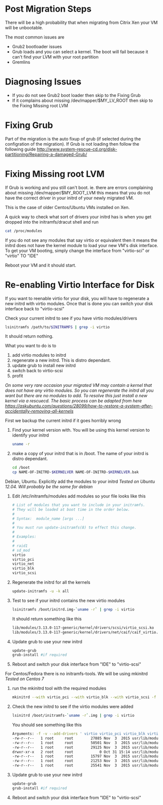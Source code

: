 # Post Migration Steps

There will be a high probability that when migrating from Citrix Xen your VM will be unbootable.

The most common issues are
  - Grub2 bootloader issues
  - Grub loads and you can select a kernel. The boot will fail because it can't find your LVM with your root partition
  - Gremlins

# Diagnosing Issues

  - If you do not see Grub2 boot loader then skip to the Fixing Grub
  - If it complains about missing /dev/mapper/$MY_LV_ROOT then skip to the Fixing Missing root LVM

# Fixing Grub
Part of the migration is the auto fixup of grub (if selected during the configration of the migration).
If Grub is not loading then follow the following guide
http://www.system-rescue-cd.org/disk-partitioning/Repairing-a-damaged-Grub/

# Fixing Missing root LVM
If Grub is working and you still can't boot. ie. there are errors complaining about missing /dev/mapper/$MY_ROOT_LVM this means that you do not have the correct driver in your initrd of your newly migrated VM.

This is the case of older Centos/Ubuntu VMs installed on Xen.

A quick way to check what sort of drivers your initrd has is when you get dropped into the initramfs/dracut shell and run
```sh
cat /proc/modules
```
If you do not see any modules that say virtio or equivalent then it means the initrd does not have the kernel module to load your new VM's disk interface.
To get your VM booting, simply change the interface from "virtio-sci" or "virtio" TO "IDE"

Reboot your VM and it should start.

# Re-enabling Virtio Interface for Disk
If you want to reenable virtio for your disk, you will have to regenerate a new initrd with virtio modules. Once that is done you can switch your disk interface back to "virtio-scsi"

Check your current initrd to see if you have virtio modules/drivers
```sh
lsinitramfs /path/to/$INITRAMFS | grep -i virtio
```
It should return nothing.

What you want to do is to
1. add virtio modules to initrd
2. regenerate a new initrd. This is distro dependant.
3. update grub to install new initrd
4. switch back to virtio-scsi
5. profit


*On some very rare occasion your migrated VM may contain a kernel that does not have any virtio modules. So you can regenerate the initrd all you want but there are no modules to add. To resolve this just install a new kernel via a rescuecd. The basic process can be adapted from here
https://askubuntu.com/questions/28099/how-to-restore-a-system-after-accidentally-removing-all-kernels*

First we backup the current initrd if it goes horribly wrong
1. Find your kernel version with. You will be using this kernel version to identify your initrd
    ```sh
    uname -r
    ```
2. make a copy of your initrd that is in /boot. The name of your initrd is distro dependant.
    ```sh
    cd /boot
    cp NAME-OF-INITRD-$KERNELVER NAME-OF-INITRD-$KERNELVER.bak
    ```
Debian, Ubuntu. Explicitly add the modules to your initrd
*Tested on Ubuntu 12.04. Will probably be the same for debian*
1. Edit /etc/initramfs/modules add modules so your file looks like this
    ```sh
    # List of modules that you want to include in your initramfs.
    # They will be loaded at boot time in the order below.
    #
    # Syntax:  module_name [args ...]
    #
    # You must run update-initramfs(8) to effect this change.
    #
    # Examples:
    #
    # raid1
    # sd_mod
    virtio
    virtio_pci
    virtio_net
    virtio_blk
    virtio_scsi
    ```
2. Regenerate the initrd for all the kernels
    ```sh
    update-initramfs -u -k all
    ```
3. Test to see if your initrd contains the new virtio modules
    ```sh
    lsinitramfs /boot/initrd.img-`uname -r` | grep -i virtio
    ```
    It should return something like this
    ```sh
    lib/modules/3.13.0-117-generic/kernel/drivers/scsi/virtio_scsi.ko
    lib/modules/3.13.0-117-generic/kernel/drivers/net/caif/caif_virtio.ko
    ```
4. Update grub to use your new initrd
    ```sh
    update-grub
    grub-install #if required
    ```
5. Reboot and switch your disk interface from "IDE" to "virtio-scsi"

For Centos/Fedora there is no initramfs-tools. We will be using mkinitrd
*Tested on Centos 7*
1. run the mkinitrd tool with the required modules
    ```sh
    mkinitrd --with virtio_pci --with virtio_blk --with virtio_scsi -f -v /boot/initramfs-`uname -r` `uname -r`
    ```
2. Check the new initrd to see if the virtio modules were added
    ```sh
    lsinitrd /boot/initramfs-`uname -r`.img | grep -i virtio
    ```
    You should see something like this
    ```sh
    Arguments: -f -v --add-drivers ' virtio virtio_pci virtio_blk virtio_scsi'
    -rw-r--r--   1 root     root        27885 Nov  3  2015 usr/lib/modules/3.10.0-229.20.1.el7.x86_64/kernel/drivers/block/virtio_blk.ko
    -rw-r--r--   1 root     root        50501 Nov  3  2015 usr/lib/modules/3.10.0-229.20.1.el7.x86_64/kernel/drivers/net/virtio_net.ko
    -rw-r--r--   1 root     root        29125 Nov  3  2015 usr/lib/modules/3.10.0-229.20.1.el7.x86_64/kernel/drivers/scsi/virtio_scsi.ko
    drwxr-xr-x   2 root     root            0 Oct 31 15:14 usr/lib/modules/3.10.0-229.20.1.el7.x86_64/kernel/drivers/virtio
    -rw-r--r--   1 root     root        15797 Nov  3  2015 usr/lib/modules/3.10.0-229.20.1.el7.x86_64/kernel/drivers/virtio/virtio.ko
    -rw-r--r--   1 root     root        21253 Nov  3  2015 usr/lib/modules/3.10.0-229.20.1.el7.x86_64/kernel/drivers/virtio/virtio_pci.ko
    -rw-r--r--   1 root     root        25541 Nov  3  2015 usr/lib/modules/3.10.0-229.20.1.el7.x86_64/kernel/drivers/virtio/virtio_ring.ko
    ```
3. Update grub to use your new initrd
    ```sh
    update-grub
    grub-install #if required
    ```
4. Reboot and switch your disk interface from "IDE" to "virtio-scsi"

 